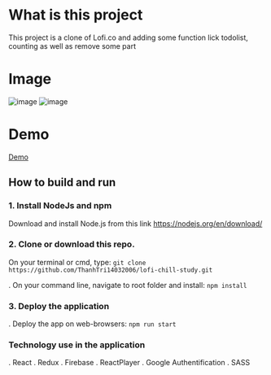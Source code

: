 # What is this project

This project is a clone of Lofi.co and adding some function lick todolist, counting as well as remove some part

# Image
 
![image](https://user-images.githubusercontent.com/47014132/149120770-381c8ea9-9d57-40b7-bd10-3d39d4dce42a.png)
![image](https://user-images.githubusercontent.com/47014132/149120793-0c75511e-88f4-4e69-b836-dabd1eeac884.png)


# Demo

[Demo]()

## How to build and run

### 1. Install NodeJs and npm

Download and install Node.js from this link https://nodejs.org/en/download/

### 2. Clone or download this repo.

On your terminal or cmd, type: `git clone https://github.com/ThanhTri14032006/lofi-chill-study.git`


. On your command line, navigate to root folder and install: `npm install`

### 3. Deploy the application

. Deploy the app on web-browsers: `npm run start`

### Technology use in the application

. React
. Redux
. Firebase
. ReactPlayer
. Google Authentification
. SASS
